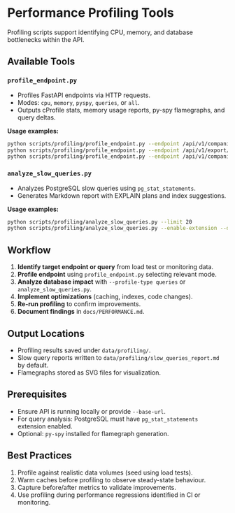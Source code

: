 # Performance Profiling Tools

Profiling scripts support identifying CPU, memory, and database bottlenecks within the API.

## Available Tools

### `profile_endpoint.py`

- Profiles FastAPI endpoints via HTTP requests.
- Modes: `cpu`, `memory`, `pyspy`, `queries`, or `all`.
- Outputs cProfile stats, memory usage reports, py-spy flamegraphs, and query deltas.

**Usage examples:**

```bash
python scripts/profiling/profile_endpoint.py --endpoint /api/v1/companies --profile-type cpu
python scripts/profiling/profile_endpoint.py --endpoint /api/v1/export/companies/stats --profile-type memory
python scripts/profiling/profile_endpoint.py --endpoint /api/v1/companies --profile-type queries --iterations 100
```

### `analyze_slow_queries.py`

- Analyzes PostgreSQL slow queries using `pg_stat_statements`.
- Generates Markdown report with EXPLAIN plans and index suggestions.

**Usage examples:**

```bash
python scripts/profiling/analyze_slow_queries.py --limit 20
python scripts/profiling/analyze_slow_queries.py --enable-extension --database-url postgresql://user:pass@host/db
```

## Workflow

1. **Identify target endpoint or query** from load test or monitoring data.
2. **Profile endpoint** using `profile_endpoint.py` selecting relevant mode.
3. **Analyze database impact** with `--profile-type queries` or `analyze_slow_queries.py`.
4. **Implement optimizations** (caching, indexes, code changes).
5. **Re-run profiling** to confirm improvements.
6. **Document findings** in `docs/PERFORMANCE.md`.

## Output Locations

- Profiling results saved under `data/profiling/`.
- Slow query reports written to `data/profiling/slow_queries_report.md` by default.
- Flamegraphs stored as SVG files for visualization.

## Prerequisites

- Ensure API is running locally or provide `--base-url`.
- For query analysis: PostgreSQL must have `pg_stat_statements` extension enabled.
- Optional: `py-spy` installed for flamegraph generation.

## Best Practices

1. Profile against realistic data volumes (seed using load tests).
2. Warm caches before profiling to observe steady-state behaviour.
3. Capture before/after metrics to validate improvements.
4. Use profiling during performance regressions identified in CI or monitoring.
